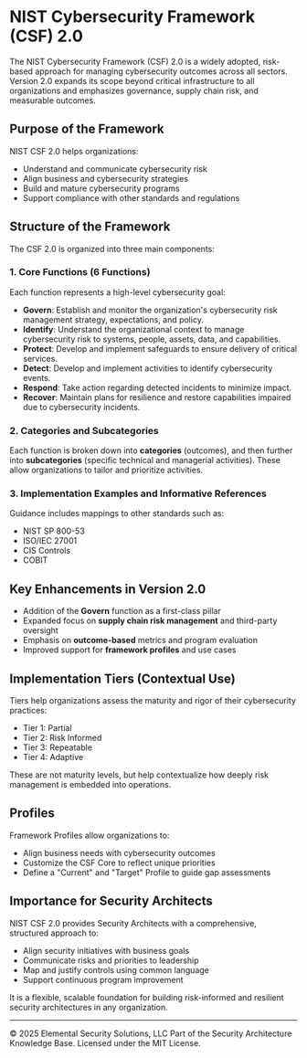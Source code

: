 # NIST Cybersecurity Framework (CSF) 2.0

The NIST Cybersecurity Framework (CSF) 2.0 is a widely adopted, risk-based approach for managing cybersecurity outcomes across all sectors. Version 2.0 expands its scope beyond critical infrastructure to all organizations and emphasizes governance, supply chain risk, and measurable outcomes.

## Purpose of the Framework

NIST CSF 2.0 helps organizations:
- Understand and communicate cybersecurity risk
- Align business and cybersecurity strategies
- Build and mature cybersecurity programs
- Support compliance with other standards and regulations

## Structure of the Framework

The CSF 2.0 is organized into three main components:

### 1. **Core Functions** (6 Functions)
Each function represents a high-level cybersecurity goal:

- **Govern**: Establish and monitor the organization's cybersecurity risk management strategy, expectations, and policy.
- **Identify**: Understand the organizational context to manage cybersecurity risk to systems, people, assets, data, and capabilities.
- **Protect**: Develop and implement safeguards to ensure delivery of critical services.
- **Detect**: Develop and implement activities to identify cybersecurity events.
- **Respond**: Take action regarding detected incidents to minimize impact.
- **Recover**: Maintain plans for resilience and restore capabilities impaired due to cybersecurity incidents.

### 2. **Categories and Subcategories**
Each function is broken down into **categories** (outcomes), and then further into **subcategories** (specific technical and managerial activities). These allow organizations to tailor and prioritize activities.

### 3. **Implementation Examples and Informative References**
Guidance includes mappings to other standards such as:
- NIST SP 800-53
- ISO/IEC 27001
- CIS Controls
- COBIT

## Key Enhancements in Version 2.0

- Addition of the **Govern** function as a first-class pillar
- Expanded focus on **supply chain risk management** and third-party oversight
- Emphasis on **outcome-based** metrics and program evaluation
- Improved support for **framework profiles** and use cases

## Implementation Tiers (Contextual Use)
Tiers help organizations assess the maturity and rigor of their cybersecurity practices:

- Tier 1: Partial
- Tier 2: Risk Informed
- Tier 3: Repeatable
- Tier 4: Adaptive

These are not maturity levels, but help contextualize how deeply risk management is embedded into operations.

## Profiles
Framework Profiles allow organizations to:
- Align business needs with cybersecurity outcomes
- Customize the CSF Core to reflect unique priorities
- Define a "Current" and "Target" Profile to guide gap assessments

## Importance for Security Architects

NIST CSF 2.0 provides Security Architects with a comprehensive, structured approach to:
- Align security initiatives with business goals
- Communicate risks and priorities to leadership
- Map and justify controls using common language
- Support continuous program improvement

It is a flexible, scalable foundation for building risk-informed and resilient security architectures in any organization.



---
© 2025 Elemental Security Solutions, LLC
Part of the Security Architecture Knowledge Base.
Licensed under the MIT License.

